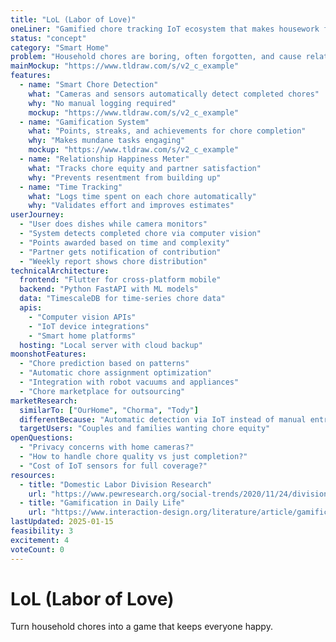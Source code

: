 ```yaml
---
title: "LoL (Labor of Love)"
oneLiner: "Gamified chore tracking IoT ecosystem that makes housework fun and accountable"
status: "concept"
category: "Smart Home"
problem: "Household chores are boring, often forgotten, and cause relationship friction. There's no easy way to track who does what and ensure fair distribution of housework."
mainMockup: "https://www.tldraw.com/s/v2_c_example"
features:
  - name: "Smart Chore Detection"
    what: "Cameras and sensors automatically detect completed chores"
    why: "No manual logging required"
    mockup: "https://www.tldraw.com/s/v2_c_example"
  - name: "Gamification System"
    what: "Points, streaks, and achievements for chore completion"
    why: "Makes mundane tasks engaging"
    mockup: "https://www.tldraw.com/s/v2_c_example"
  - name: "Relationship Happiness Meter"
    what: "Tracks chore equity and partner satisfaction"
    why: "Prevents resentment from building up"
  - name: "Time Tracking"
    what: "Logs time spent on each chore automatically"
    why: "Validates effort and improves estimates"
userJourney:
  - "User does dishes while camera monitors"
  - "System detects completed chore via computer vision"
  - "Points awarded based on time and complexity"
  - "Partner gets notification of contribution"
  - "Weekly report shows chore distribution"
technicalArchitecture:
  frontend: "Flutter for cross-platform mobile"
  backend: "Python FastAPI with ML models"
  data: "TimescaleDB for time-series chore data"
  apis:
    - "Computer vision APIs"
    - "IoT device integrations"
    - "Smart home platforms"
  hosting: "Local server with cloud backup"
moonshotFeatures:
  - "Chore prediction based on patterns"
  - "Automatic chore assignment optimization"
  - "Integration with robot vacuums and appliances"
  - "Chore marketplace for outsourcing"
marketResearch:
  similarTo: ["OurHome", "Chorma", "Tody"]
  differentBecause: "Automatic detection via IoT instead of manual entry"
  targetUsers: "Couples and families wanting chore equity"
openQuestions:
  - "Privacy concerns with home cameras?"
  - "How to handle chore quality vs just completion?"
  - "Cost of IoT sensors for full coverage?"
resources:
  - title: "Domestic Labor Division Research"
    url: "https://www.pewresearch.org/social-trends/2020/11/24/division-of-labor/"
  - title: "Gamification in Daily Life"
    url: "https://www.interaction-design.org/literature/article/gamification"
lastUpdated: 2025-01-15
feasibility: 3
excitement: 4
voteCount: 0
---
```


# LoL (Labor of Love)

Turn household chores into a game that keeps everyone happy.